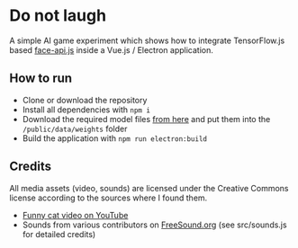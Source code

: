 # Do not laugh
A simple AI game experiment which shows how to integrate TensorFlow.js based [face-api.js](https://github.com/justadudewhohacks/face-api.js "face-api.js") inside a Vue.js / Electron application.

## How to run
- Clone or download the repository
- Install all dependencies with `npm i`
- Download the required model files [from here](https://github.com/justadudewhohacks/face-api.js/tree/master/weights "from here") and put them into the `/public/data/weights` folder
- Build the application with `npm run electron:build`

## Credits
All media assets (video, sounds) are licensed under the Creative Commons license according to the sources where I found them.
- [Funny cat video on YouTube](https://www.youtube.com/watch?v=kcQi16Te4CY&t=178s "Funny cat video")
- Sounds from various contributors on [FreeSound.org](https://freesound.org/ "FreeSound.org") (see src/sounds.js for detailed credits)
